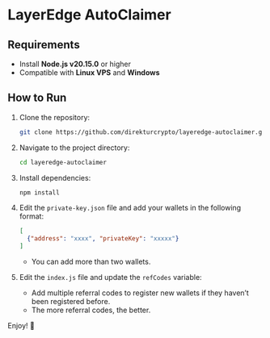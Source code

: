 # LayerEdge AutoClaimer

## Requirements
- Install **Node.js v20.15.0** or higher
- Compatible with **Linux VPS** and **Windows**

## How to Run

1. Clone the repository:
   ```bash
   git clone https://github.com/direkturcrypto/layeredge-autoclaimer.git
   ```
2. Navigate to the project directory:
   ```bash
   cd layeredge-autoclaimer
   ```
3. Install dependencies:
   ```bash
   npm install
   ```
4. Edit the `private-key.json` file and add your wallets in the following format:
   ```json
   [
     {"address": "xxxx", "privateKey": "xxxxx"}
   ]
   ```
   - You can add more than two wallets.

5. Edit the `index.js` file and update the `refCodes` variable:
   - Add multiple referral codes to register new wallets if they haven’t been registered before.
   - The more referral codes, the better.

Enjoy! 🚀
